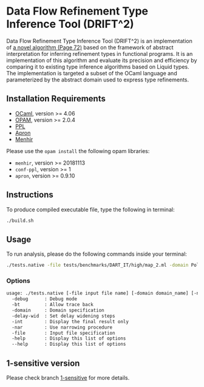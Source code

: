 # Data Flow Refinement Type Inference Tool (DRIFT^2)
  Data Flow Refinement Type Inference Tool (DRIFT^2) is an implementation of [a novel algorithm (Page 72)](https://cs.nyu.edu/media/publications/pavlinovic_zvonimir.pdf) based on the framework of abstract interpretation for inferring refinement types in functional programs. It is an implementation of this algorithm and evaluate its precision and efficiency by comparing it to existing type inference algorithms based on Liquid types. The implementation is targeted a subset of the OCaml language and parameterized by the abstract domain used to express type refinements.

## Installation Requirements
- [OCaml](https://ocaml.org/), version >= 4.06
- [OPAM](https://opam.ocaml.org/), version >= 2.0.4
- [PPL](https://www.bugseng.com/ppl)
- [Apron](http://apron.cri.ensmp.fr/library/)
- [Menhir](http://gallium.inria.fr/~fpottier/menhir/)

Please use the `opam install` the following opam libraries:
- `menhir`, version >= 20181113
- `conf-ppl`, version >= 1
- `apron`, version >= 0.9.10

## Instructions
To produce compiled executable file, type the following in terminal:
```bash
./build.sh
```

## Usage
To run analysis, please do the following commands inside your terminal:
```bash
./tests.native -file tests/benchmarks/DART_IT/high/map_2.ml -domain Polka_st
```

### Options
```bash
usage: ./tests.native [-file input file name] [-domain domain_name] [-nar true/false] [-delay-wid NUM] [-debug] [-bt] [-int]
  -debug      : Debug mode
  -bt         : Allow trace back
  -domain     : Domain specification
  -delay-wid  : Set delay widening steps
  -int        : Display the final result only
  -nar        : Use narrowing procedure
  -file       : Input file specification
  -help       : Display this list of options
  --help      : Display this list of options
```

## 1-sensitive version
Please check branch [1-sensitive](https://github.com/nyu-acsys/DART_IT/tree/1-sensitive) for more details.
